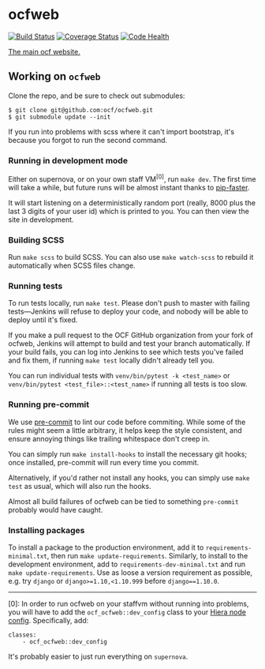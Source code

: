 ocfweb
==========
[![Build Status](https://jenkins.ocf.berkeley.edu/buildStatus/icon?job=ocfweb/master)](https://jenkins.ocf.berkeley.edu/job/ocfweb/job/master/)
[![Coverage Status](https://coveralls.io/repos/github/ocf/ocfweb/badge.svg?branch=master)](https://coveralls.io/github/ocf/ocfweb?branch=master)
[![Code Health](https://landscape.io/github/ocf/ocfweb/master/landscape.svg?style=flat)](https://landscape.io/github/ocf/ocfweb/master)

[The main ocf website.](https://www.ocf.berkeley.edu/)


## Working on `ocfweb`

Clone the repo, and be sure to check out submodules:

    $ git clone git@github.com:ocf/ocfweb.git
    $ git submodule update --init

If you run into problems with scss where it can't import bootstrap, it's
because you forgot to run the second command.


### Running in development mode

Either on supernova, or on your own staff VM<sup>[0]</sup>, run `make dev`.
The first time will take a while, but future runs will be almost instant
thanks to [pip-faster](https://github.com/Yelp/pip-faster).

It will start listening on a deterministically random port (really, 8000 plus
the last 3 digits of your user id) which is printed to you. You can then view
the site in development.


### Building SCSS

Run `make scss` to build SCSS. You can also use `make watch-scss` to rebuild it
automatically when SCSS files change.


### Running tests

To run tests locally, run `make test`. Please don't push to master with
failing tests—Jenkins will refuse to deploy your code, and nobody will be able
to deploy until it's fixed.

If you make a pull request to the OCF GitHub organization from your fork of
ocfweb, Jenkins will attempt to build and test your branch automatically.
If your build fails, you can log into Jenkins to see which tests you've failed
and fix them, if running `make test` locally didn't already tell you.

You can run individual tests with `venv/bin/pytest -k <test_name>` or
`venv/bin/pytest <test_file>::<test_name>` if running all tests is too slow.


### Running pre-commit

We use [pre-commit](http://pre-commit.com/) to lint our code before commiting.
While some of the rules might seem a little arbitrary, it helps keep the style
consistent, and ensure annoying things like trailing whitespace don't creep in.

You can simply run `make install-hooks` to install the necessary git hooks;
once installed, pre-commit will run every time you commit.

Alternatively, if you'd rather not install any hooks, you can simply use `make
test` as usual, which will also run the hooks.

Almost all build failures of ocfweb can be tied to something `pre-commit`
probably would have caught.


### Installing packages

To install a package to the production environment, add it to
`requirements-minimal.txt`, then run `make update-requirements`. Similarly, to
install to the development environment, add to `requirements-dev-minimal.txt`
and run `make update-requirements`. Use as loose a version requirement as
possible, e.g. try `django` or `django>=1.10,<1.10.999` before
`django==1.10.0`.


-----

[0]: In order to run ocfweb on your staffvm without running into problems,
you will have to add the `ocf_ocfweb::dev_config` class to your
[Hiera node config](https://github.com/ocf/puppet/tree/master/hieradata/nodes).
Specifically, add:

    classes:
        - ocf_ocfweb::dev_config

It's probably easier to just run everything on `supernova`.

